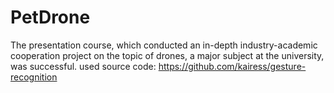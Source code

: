 # PetDrone
The presentation course, which conducted an in-depth industry-academic cooperation project on the topic of drones, a major subject at the university, was successful.
used source code:
https://github.com/kairess/gesture-recognition
